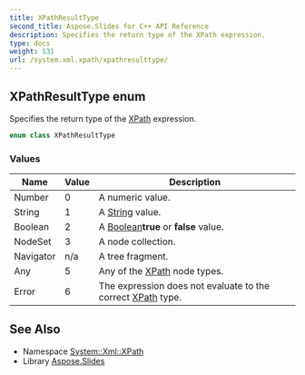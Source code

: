 ```yaml
---
title: XPathResultType
second_title: Aspose.Slides for C++ API Reference
description: Specifies the return type of the XPath expression.
type: docs
weight: 131
url: /system.xml.xpath/xpathresulttype/
---
```

## XPathResultType enum


Specifies the return type of the [XPath](../) expression.

```cpp
enum class XPathResultType
```

### Values

| Name | Value | Description |
| --- | --- | --- |
| Number | 0 | A numeric value. |
| String | 1 | A [String](../../system/string/) value. |
| Boolean | 2 | A [Boolean](../../system/boolean/)**true** or **false** value. |
| NodeSet | 3 | A node collection. |
| Navigator | n/a | A tree fragment. |
| Any | 5 | Any of the [XPath](../) node types. |
| Error | 6 | The expression does not evaluate to the correct [XPath](../) type. |

## See Also

* Namespace [System::Xml::XPath](../)
* Library [Aspose.Slides](../../)